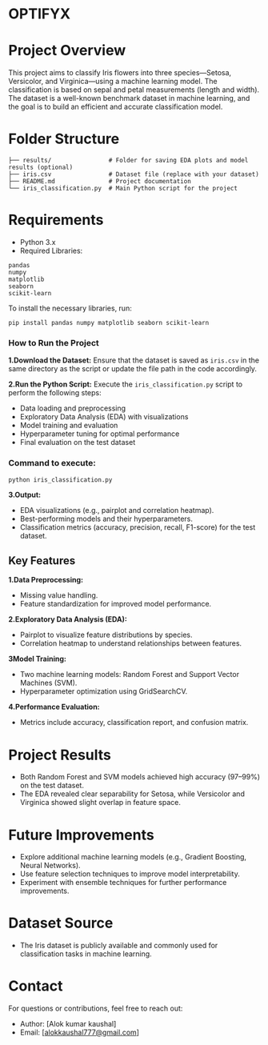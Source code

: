 # OPTIFYX
# Project Overview
This project aims to classify Iris flowers into three species—Setosa, Versicolor, and Virginica—using a machine learning model. The classification is based on sepal and petal measurements (length and width). The dataset is a well-known benchmark dataset in machine learning, and the goal is to build an efficient and accurate classification model.

# Folder Structure
```
├── results/                # Folder for saving EDA plots and model results (optional)
├── iris.csv                # Dataset file (replace with your dataset)
├── README.md               # Project documentation
└── iris_classification.py  # Main Python script for the project
```
# Requirements
- Python 3.x
- Required Libraries:
```
pandas
numpy
matplotlib
seaborn
scikit-learn
```
To install the necessary libraries, run:
```
pip install pandas numpy matplotlib seaborn scikit-learn
```
### How to Run the Project
**1.Download the Dataset:** Ensure that the dataset is saved as `iris.csv` in the same directory as the script or update the file path in the code accordingly.

**2.Run the Python Script:** Execute the `iris_classification.py` script to perform the following steps:
- Data loading and preprocessing
- Exploratory Data Analysis (EDA) with visualizations
- Model training and evaluation
- Hyperparameter tuning for optimal performance
- Final evaluation on the test dataset

### Command to execute:
`
python iris_classification.py
`

**3.Output:**
- EDA visualizations (e.g., pairplot and correlation heatmap).
- Best-performing models and their hyperparameters.
- Classification metrics (accuracy, precision, recall, F1-score) for the test dataset.

## Key Features
**1.Data Preprocessing:**
- Missing value handling.
- Feature standardization for improved model performance.

**2.Exploratory Data Analysis (EDA):**
- Pairplot to visualize feature distributions by species.
- Correlation heatmap to understand relationships between features.

**3Model Training:**
- Two machine learning models: Random Forest and Support Vector Machines (SVM).
- Hyperparameter optimization using GridSearchCV.

**4.Performance Evaluation:**
- Metrics include accuracy, classification report, and confusion matrix.

# Project Results
- Both Random Forest and SVM models achieved high accuracy (97–99%) on the test dataset.
- The EDA revealed clear separability for Setosa, while Versicolor and Virginica showed slight overlap in feature space.

# Future Improvements
- Explore additional machine learning models (e.g., Gradient Boosting, Neural Networks).
- Use feature selection techniques to improve model interpretability.
- Experiment with ensemble techniques for further performance improvements.

# Dataset Source
- The Iris dataset is publicly available and commonly used for classification tasks in machine learning.

# Contact
For questions or contributions, feel free to reach out:

- Author: [Alok kumar kaushal]
- Email: [alokkaushal777@gmail.com]


